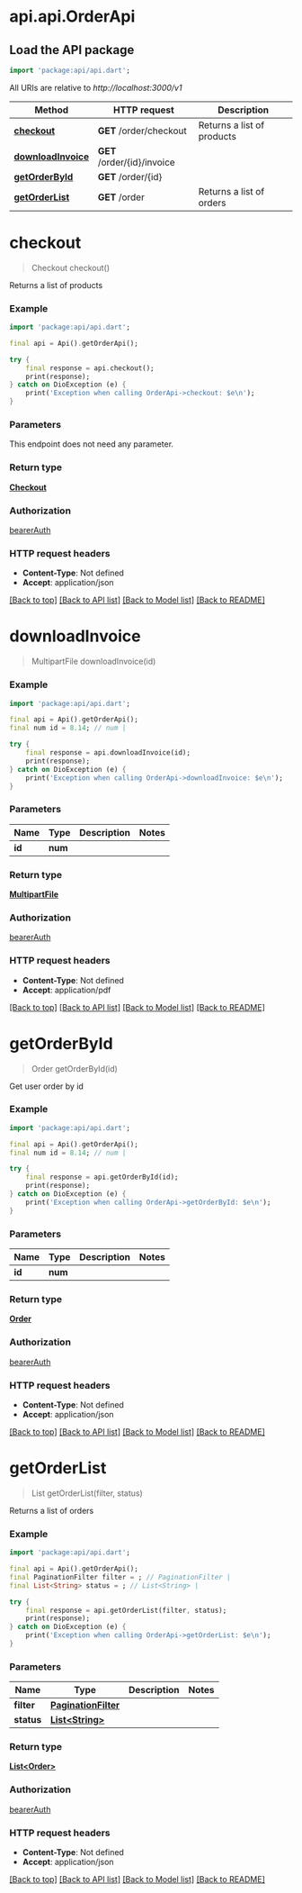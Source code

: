 # api.api.OrderApi

## Load the API package
```dart
import 'package:api/api.dart';
```

All URIs are relative to *http://localhost:3000/v1*

Method | HTTP request | Description
------------- | ------------- | -------------
[**checkout**](OrderApi.md#checkout) | **GET** /order/checkout | Returns a list of products
[**downloadInvoice**](OrderApi.md#downloadinvoice) | **GET** /order/{id}/invoice | 
[**getOrderById**](OrderApi.md#getorderbyid) | **GET** /order/{id} | 
[**getOrderList**](OrderApi.md#getorderlist) | **GET** /order | Returns a list of orders


# **checkout**
> Checkout checkout()

Returns a list of products

### Example
```dart
import 'package:api/api.dart';

final api = Api().getOrderApi();

try {
    final response = api.checkout();
    print(response);
} catch on DioException (e) {
    print('Exception when calling OrderApi->checkout: $e\n');
}
```

### Parameters
This endpoint does not need any parameter.

### Return type

[**Checkout**](Checkout.md)

### Authorization

[bearerAuth](../README.md#bearerAuth)

### HTTP request headers

 - **Content-Type**: Not defined
 - **Accept**: application/json

[[Back to top]](#) [[Back to API list]](../README.md#documentation-for-api-endpoints) [[Back to Model list]](../README.md#documentation-for-models) [[Back to README]](../README.md)

# **downloadInvoice**
> MultipartFile downloadInvoice(id)



### Example
```dart
import 'package:api/api.dart';

final api = Api().getOrderApi();
final num id = 8.14; // num | 

try {
    final response = api.downloadInvoice(id);
    print(response);
} catch on DioException (e) {
    print('Exception when calling OrderApi->downloadInvoice: $e\n');
}
```

### Parameters

Name | Type | Description  | Notes
------------- | ------------- | ------------- | -------------
 **id** | **num**|  | 

### Return type

[**MultipartFile**](MultipartFile.md)

### Authorization

[bearerAuth](../README.md#bearerAuth)

### HTTP request headers

 - **Content-Type**: Not defined
 - **Accept**: application/pdf

[[Back to top]](#) [[Back to API list]](../README.md#documentation-for-api-endpoints) [[Back to Model list]](../README.md#documentation-for-models) [[Back to README]](../README.md)

# **getOrderById**
> Order getOrderById(id)



Get user order by id

### Example
```dart
import 'package:api/api.dart';

final api = Api().getOrderApi();
final num id = 8.14; // num | 

try {
    final response = api.getOrderById(id);
    print(response);
} catch on DioException (e) {
    print('Exception when calling OrderApi->getOrderById: $e\n');
}
```

### Parameters

Name | Type | Description  | Notes
------------- | ------------- | ------------- | -------------
 **id** | **num**|  | 

### Return type

[**Order**](Order.md)

### Authorization

[bearerAuth](../README.md#bearerAuth)

### HTTP request headers

 - **Content-Type**: Not defined
 - **Accept**: application/json

[[Back to top]](#) [[Back to API list]](../README.md#documentation-for-api-endpoints) [[Back to Model list]](../README.md#documentation-for-models) [[Back to README]](../README.md)

# **getOrderList**
> List<Order> getOrderList(filter, status)

Returns a list of orders

### Example
```dart
import 'package:api/api.dart';

final api = Api().getOrderApi();
final PaginationFilter filter = ; // PaginationFilter | 
final List<String> status = ; // List<String> | 

try {
    final response = api.getOrderList(filter, status);
    print(response);
} catch on DioException (e) {
    print('Exception when calling OrderApi->getOrderList: $e\n');
}
```

### Parameters

Name | Type | Description  | Notes
------------- | ------------- | ------------- | -------------
 **filter** | [**PaginationFilter**](.md)|  | 
 **status** | [**List&lt;String&gt;**](String.md)|  | 

### Return type

[**List&lt;Order&gt;**](Order.md)

### Authorization

[bearerAuth](../README.md#bearerAuth)

### HTTP request headers

 - **Content-Type**: Not defined
 - **Accept**: application/json

[[Back to top]](#) [[Back to API list]](../README.md#documentation-for-api-endpoints) [[Back to Model list]](../README.md#documentation-for-models) [[Back to README]](../README.md)

